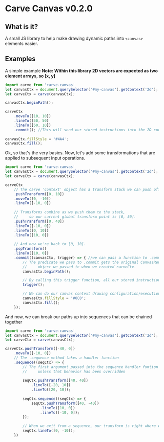 # Carve Canvas v0.2.0

## What is it?

   A small JS library to help make drawing dynamic paths into `<canvas>` elements easier.

## Examples

   A simple example
   **Note: Within this library 2D vectors are expected as two element arrays, so \[x, y\]**

```javascript
import carve from 'carve-canvas'
let canvasCtx = document.querySelector('#my-canvas').getContext('2d');
let carveCtx = carve(canvasCtx);

canvasCtx.beginPath();

carveCtx
    .moveTo([10, 10])
    .lineTo([50, 50) 
    .lineTo([50, 10])
    .commit(); //This will send our stored instructions into the 2D context object.
    
canvasCtx.fillStyle = '#4A4';
canvasCtx.fill();
```

   Ok, so that's the very basics.
   Now, let's add some transformations that are applied to subsequent input operations.

```javascript
import carve from 'carve-canvas'
let canvasCtx = document.querySelector('#my-canvas').getContext('2d');
let carveCtx = carve(canvasCtx);

carveCtx
    // The carve 'context' object has a transform stack we can push offsets to.
    .pushTransform([0, 10]) 
    .moveTo([0, -10])
    .lineTo([-10, 0])
    
    // Transforms combine as we push them to the stack,
    //     so our current global transform point is [0, 50].
    .pushTransform([0, 40]) 
    .lineTo([-10, 0])
    .lineTo([0, 10])
    .lineTo([10, 0])
    
    // And now we're back to [0, 10].
    .popTransform()
    .lineTo([10, 0])
    .commit((canvasCtx, trigger) => { //we can pass a function to .commit
        // The predicate we pass to .commit gets the original CanvasRenderingContext2D
        //     object we passed in when we created carveCtx.
        canvasCtx.beginPath();

        // By calling this trigger function, all our stored instructions get dumped into the canvas context
        trigger();

        // We can do our canvas context drawing configuration/execution in this predicate function
        canvasCtx.fillStyle = '#0C0'; 
        canvasCtx.fill();
    });
```

   And now, we can break our paths up into sequences that can be chained together
   
```javascript
import carve from 'carve-canvas'
let canvasCtx = document.querySelector('#my-canvas').getContext('2d');
let carveCtx = carve(canvasCtx);

carveCtx.pushTransform([-40, 0])
    .moveTo([-10, 0])
    // The .sequence method takes a handler function
    .sequence((seqCtx) => {
        // The first argument passed into the sequence handler funtion is our carveCtx object
        //     unless that behavior has been overridden
        
        seqCtx.pushTransform([40, 40])
            .lineTo([-20, 10])
            .lineTo([20, 10]);
            
        seqCtx.sequence((seqCtx) => {
            seqCtx.pushTransform([40, -40])
                .lineTo([10, 0])
                .lineTo([-10, 0]);
        });
        
        // When we exit from a sequence, our transform is right where we left it.
        seqCtx.lineTo([0, -10]);
    })
```

